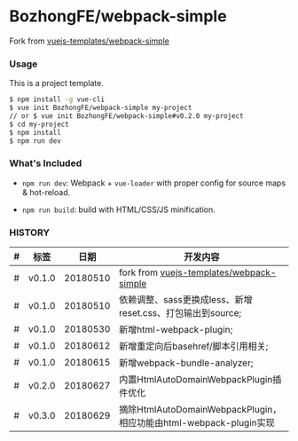 # BozhongFE/webpack-simple

Fork from [vuejs-templates/webpack-simple](https://github.com/vuejs-templates/webpack-simple)

### Usage

This is a project template.

``` bash
$ npm install -g vue-cli
$ vue init BozhongFE/webpack-simple my-project
// or $ vue init BozhongFE/webpack-simple#v0.2.0 my-project
$ cd my-project
$ npm install
$ npm run dev
```

### What's Included

- `npm run dev`: Webpack + `vue-loader` with proper config for source maps & hot-reload.

- `npm run build`: build with HTML/CSS/JS minification.

### HISTORY

|#|标签|日期|开发内容|
|---|---|---|---|
|#|v0.1.0|20180510|fork from [vuejs-templates/webpack-simple](https://github.com/vuejs-templates/webpack-simple)
|#|v0.1.0|20180510|依赖调整、sass更换成less、新增reset.css、打包输出到source;
|#|v0.1.0|20180530|新增html-webpack-plugin;
|#|v0.1.0|20180612|新增重定向后basehref/脚本引用相关;
|#|v0.1.0|20180615|新增webpack-bundle-analyzer;
|#|v0.2.0|20180627|内置HtmlAutoDomainWebpackPlugin插件优化
|#|v0.3.0|20180629|摘除HtmlAutoDomainWebpackPlugin，相应功能由html-webpack-plugin实现
